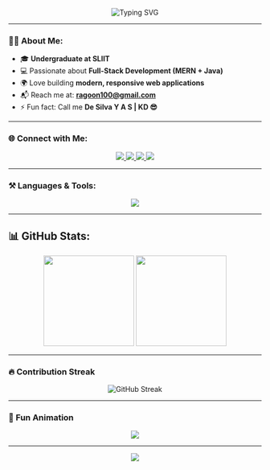 <!-- Header Banner -->
<p align="center">
  <img src="https://readme-typing-svg.demolab.com?font=Fira+Code&size=28&pause=1000&color=00F7FF&center=true&vCenter=true&width=800&lines=Hi%2C+I'm+Adeesha+Sandaruwan+%F0%9F%91%8B;Full-Stack+Developer+%F0%9F%9A%80;Passionate+About+MERN+Stack+%F0%9F%92%BB;Undergraduate+at+SLIIT+%F0%9F%8E%93" alt="Typing SVG" />
</p>

---

### 👨‍💻 About Me:
- 🎓 **Undergraduate at SLIIT**  
- 💻 Passionate about **Full-Stack Development (MERN + Java)**  
- 🌍 Love building **modern, responsive web applications**  
- 📬 Reach me at: **ragoon100@gmail.com**  
- ⚡ Fun fact: Call me **De Silva Y A S | KD 😎**

---

### 🌐 Connect with Me:
<p align="center">
  <a href="https://www.linkedin.com/in/adeesha-sandaruwan-aa903b363" target="_blank">
    <img src="https://img.shields.io/badge/LinkedIn-0077B5?logo=linkedin&logoColor=white" />
  </a>
  <a href="mailto:ragoon100@gmail.com">
    <img src="https://img.shields.io/badge/Gmail-D14836?logo=gmail&logoColor=white" />
  </a>
  <a href="https://web.facebook.com/adeesha.sandaruwan.3826" target="_blank">
    <img src="https://img.shields.io/badge/Facebook-1877F2?logo=facebook&logoColor=white" />
  </a>
  <a href="https://www.self.so/adeesha-sandaruwan-82ny4d" target="_blank">
    <img src="https://img.shields.io/badge/Portfolio-000000?logo=vercel&logoColor=white" />
  </a>
</p>

---

### ⚒️ Languages & Tools:
<p align="center">
  <img src="https://skillicons.dev/icons?i=javascript,react,nodejs,express,mongodb,java,python,html,css,bootstrap,tailwind,git,github,vscode,figma" />
</p>

---

## 📊 GitHub Stats:
<p align="center">
  <img src="https://github-readme-stats.vercel.app/api?username=adeesha-sandaruwan&show_icons=true&theme=radical&hide_border=true&count_private=true" height="180px"/>
  <img src="https://github-readme-stats.vercel.app/api/top-langs/?username=adeesha-sandaruwan&layout=compact&theme=radical&hide_border=true" height="180px"/>
</p>

---

### 🔥 Contribution Streak
<p align="center">
  <img src="https://streak-stats.demolab.com?user=adeesha-sandaruwan&theme=radical&hide_border=true&background=0D1117" alt="GitHub Streak"/>
</p>

---

### 🎉 Fun Animation
<p align="center">
  <img src="https://github-profile-trophy.vercel.app/?username=adeesha-sandaruwan&theme=radical&no-frame=true&margin-w=15&margin-h=15" />
</p>

---

<!-- Animated Footer -->
<p align="center">
  <img src="https://capsule-render.vercel.app/api?type=waving&color=gradient&height=120&section=footer"/>
</p>

